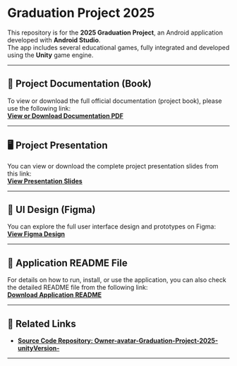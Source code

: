 # Graduation Project 2025

This repository is for the **2025 Graduation Project**, an Android application developed with **Android Studio**.  
The app includes several educational games, fully integrated and developed using the **Unity** game engine.

---

## 📄 Project Documentation (Book)

To view or download the full official documentation (project book), please use the following link:  
[**View or Download Documentation PDF**](https://drive.google.com/file/d/1jcKuoDquaXsC3iTMOqRZRZWDuplyb3mR/view?usp=sharing)

---

## 🖥️ Project Presentation

You can view or download the complete project presentation slides from this link:  
[**View Presentation Slides**](https://docs.google.com/presentation/d/1JFtzvEtf3KysMs881-21bPsbZ-5MB244/edit?usp=sharing&ouid=115858985964117990722&rtpof=true&sd=true)

---

## 🎨 UI Design (Figma)

You can explore the full user interface design and prototypes on Figma:  
[**View Figma Design**](https://www.figma.com/design/4APYcKuIlZP88717xywfNY/game-kids?m=auto&t=3Lt0Pe1GXKjeOIi9-6)

---

## 📑 Application README File

For details on how to run, install, or use the application, you can also check the detailed README file from the following link:  
[**Download Application README**](https://drive.google.com/file/d/1jcKuoDquaXsC3iTMOqRZRZWDuplyb3mR/view?usp=sharing)

---

## 🔗 Related Links

- [**Source Code Repository: Owner-avatar-Graduation-Project-2025-unityVersion-**](https://github.com/EsraaTabash/Owner-avatar-Graduation-Project-2025-unityVersion-)

---
